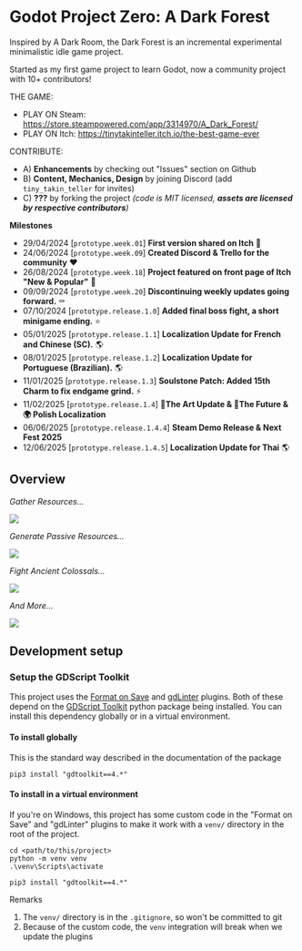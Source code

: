 # Godot Project Zero: A Dark Forest

Inspired by A Dark Room, the Dark Forest is an incremental experimental minimalistic idle game project.

Started as my first game project to learn Godot, now a community project with 10+ contributors!

THE GAME:
- PLAY ON Steam: https://store.steampowered.com/app/3314970/A_Dark_Forest/
- PLAY ON Itch: https://tinytakinteller.itch.io/the-best-game-ever

CONTRIBUTE:
- A) **Enhancements** by checking out "Issues" section on Github
- B) **Content, Mechanics, Design** by joining Discord (add `tiny_takin_teller` for invites)
- C) **???** by forking the project *(code is MIT licensed, **assets are licensed by respective contributors**)*

**Milestones**
- 29/04/2024 [`prototype.week.01`] **First version shared on Itch** 👀
- 24/06/2024 [`prototype.week.09`] **Created Discord & Trello for the community** ❤️
- 26/08/2024 [`prototype.week.18`] **Project featured on front page of Itch "New & Popular"** 🚀
- 09/09/2024 [`prototype.week.20`] **Discontinuing weekly updates going forward.** ⚰️
- 07/10/2024 [`prototype.release.1.0`] **Added final boss fight, a short minigame ending.** ⭐
- 05/01/2025 [`prototype.release.1.1`] **Localization Update for French and Chinese (SC).** 🌎
- 08/01/2025 [`prototype.release.1.2`] **Localization Update for Portuguese (Brazilian).** 🌎
- 11/01/2025 [`prototype.release.1.3`] **Soulstone Patch: Added 15th Charm to fix endgame grind.** ⚡
- 11/02/2025 [`prototype.release.1.4`] **🎨The Art Update & 🔮The Future & 🌍 Polish Localization**
- 06/06/2025 [`prototype.release.1.4.4`] **Steam Demo Release & Next Fest 2025**
- 12/06/2025 [`prototype.release.1.4.5`] **Localization Update for Thai** 🌎



## Overview

*Gather Resources...*

![](https://github.com/TinyTakinTeller/GodotProjectZero/blob/master/.github/docs/sc14_1.png)

*Generate Passive Resources...*

![](https://github.com/TinyTakinTeller/GodotProjectZero/blob/master/.github/docs/sc14_2.png)

*Fight Ancient Colossals...*

![](https://github.com/TinyTakinTeller/GodotProjectZero/blob/master/.github/docs/sc14_3.png)

*And More...*

![](https://github.com/TinyTakinTeller/GodotProjectZero/blob/master/.github/docs/sc14_4.png)



## Development setup

### Setup the GDScript Toolkit
This project uses the [Format on Save](https://github.com/ryan-haskell/gdformat-on-save) and [gdLinter](https://github.com/el-falso/gdlinter) plugins.
Both of these depend on the [GDScript Toolkit](https://github.com/Scony/godot-gdscript-toolkit) python package being installed.
You can install this dependency globally or in a virtual environment.

#### To install globally
This is the standard way described in the documentation of the package
```
pip3 install "gdtoolkit==4.*"
```

#### To install in a virtual environment
If you're on Windows, this project has some custom code in the "Format on Save" and "gdLinter" plugins to make it work with a `venv/` directory in the root of the project.
```
cd <path/to/this/project>
python -m venv venv
.\venv\Scripts\activate

pip3 install "gdtoolkit==4.*"
```
Remarks 
1. The `venv/` directory is in the `.gitignore`, so won't be committed to git
2. Because of the custom code, the `venv` integration will break when we update the plugins
